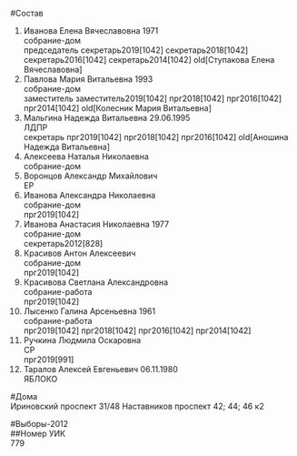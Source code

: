 #Состав  
1. Иванова Елена Вячеславовна 1971  
    собрание-дом  
    председатель секретарь2019[1042] секретарь2018[1042] секретарь2016[1042] секретарь2014[1042] old[Ступакова Елена Вячеславовна]  
2. Павлова Мария Витальевна 1993  
    собрание-дом  
    заместитель заместитель2019[1042] прг2018[1042] прг2016[1042] прг2014[1042] old[Колесник Мария Витальевна]  
3. Мальгина Надежда Витальевна 29.06.1995  
    ЛДПР  
    секретарь прг2019[1042] прг2018[1042] прг2016[1042] old[Аношина Надежда Витальевна]  
4. Алексеева Наталья Николаевна  
    собрание-дом  
5. Воронцов Александр Михайлович  
    ЕР  
6. Иванова Александра Николаевна  
    собрание-дом  
    прг2019[1042]  
7. Иванова Анастасия Николаевна 1977  
    собрание-дом  
    секретарь2012[828]  
8. Красивов Антон Алексеевич  
    собрание-дом  
    прг2019[1042]  
9. Красивова Светлана Александровна  
    собрание-работа  
    прг2019[1042]  
10. Лысенко Галина Арсеньевна 1961  
    собрание-работа  
    прг2019[1042] прг2018[1042] прг2016[1042] прг2014[1042]  
11. Ручкина Людмила Оскаровна  
    СР  
    прг2019[991]  
12. Таралов Алексей Евгеньевич 06.11.1980  
    ЯБЛОКО  
  
#Дома  
Ириновский проспект 31/48 Наставников проспект 42; 44; 46 к2  
  
#Выборы-2012  
##Номер УИК  
779  
